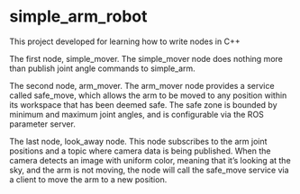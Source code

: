# simple_arm_robot

This project developed for learning how to write nodes in C++

The first node, simple_mover. The simple_mover node does nothing more than publish joint angle commands to simple_arm.

The second node, arm_mover. The arm_mover node provides a service called safe_move, which allows the arm to be moved to any position within its workspace that has been deemed safe. The safe zone is bounded by minimum and maximum joint angles, and is configurable via the ROS parameter server.

The last node, look_away node. This node subscribes to the arm joint positions and a topic where camera data is being published. When the camera detects an image with uniform color, meaning that it’s looking at the sky, and the arm is not moving, the node will call the safe_move service via a client to move the arm to a new position.

